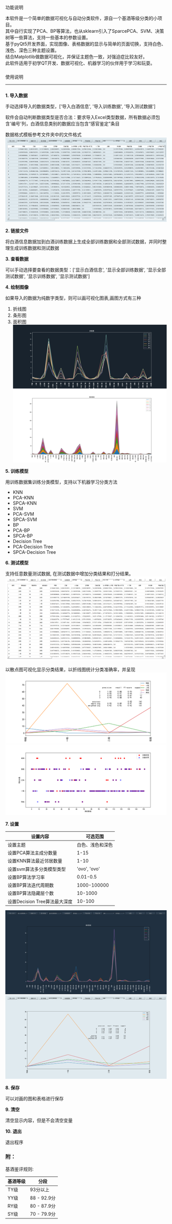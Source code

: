 ###
功能说明

本软件是一个简单的数据可视化与自动分类软件，源自一个基酒等级分类的小项目。  
其中自行实现了PCA、BP等算法，也从sklearn引入了SparcePCA、SVM、决策树等一些算法，支持一些基本的参数设置。  
基于pyQt5开发界面，实现图像、表格数据的显示与简单的页面切换，支持白色、浅色、深色三种主题设置。  
结合Matplotlib做数据可视化，并保证主题色一致，对强迫症比较友好。  
此软件适用于初学QT开发、数据可视化、机器学习的伙伴用于学习和玩耍。  
###
使用说明
______
#####
**1. 导入数据**

手动选择导入的数据类型，['导入白酒信息', '导入训练数据', '导入测试数据']

软件会自动判断数据类型是否合法：要求导入Excel类型数据，所有数据必须包含'编号'列，白酒信息类别的数据应当包含“感官鉴定”条目

数据格式模板参考文件夹中的文件格式
![](images/data_table.png)

**2. 链接文件**

将白酒信息数据加到白酒训练数据上生成全部训练数据和全部测试数据，并同时整理生成训练数据和测试数据

**3. 查看数据**

可以手动选择要查看的数据类型：['显示白酒信息', '显示全部训练数据', '显示全部测试数据', '显示训练数据', '显示测试数据']


**4. 绘制图像**

如果导入的数据为纯数字类型，则可以画可视化图表,画图方式有三种
1. 折线图
2. 条形图
3. 面积图
![](images/data_line.png)
![](images/data_area.png)

**5. 训练模型**

用训练数据集训练分类模型，支持以下机器学习分类方法
+ KNN
+ PCA-KNN
+ SPCA-KNN
+ SVM
+ PCA-SVM
+ SPCA-SVM
+ BP
+ PCA-BP
+ SPCA-BP
+ Decision Tree
+ PCA-Decision Tree
+ SPCA-Decision Tree


**6. 测试模型**

支持任意数量测试数据, 在测试数据中增加分类结果和打分结果。
![](images/white.png)

以散点图可视化显示分类结果，以折线图统计分类准确率，并呈现
![](images/pca_dt_zhe.png)
![](images/pca_dt_san.png)

**7. 设置**

|设置内容| 可选范围 |
|---------- |-------|
|设置主题 |白色、浅色和深色 |
|设置PCA算法主成分数量 | 1-15 |
|设置KNN算法最近邻居数量 | 1-10 |
|设置svm算法多分类模型类型 | 'ovo', 'ovo' |
|设置BP算法学习率 | 0.01-0.5 |
|设置BP算法迭代周期数 | 1000-100000 |
|设置BP算法隐藏层个数| 10-1000 |
|设置Decision Tree算法最大深度| 10-100 |

![](images/dark.png)
![](images/light.png)

**8. 保存**

可以对画的图和表格进行保存

**9. 清空**

清空显示内容，但是不会清空变量

**10. 退出**

退出程序


### 附：

基酒鉴评规则:

|基酒等级 |分段 |
|----|----|
|TY级 |93分以上|
|YY级|88 - 92.9分|
|RY级|80 - 87.9分|
|SY级|70 - 79.9分|